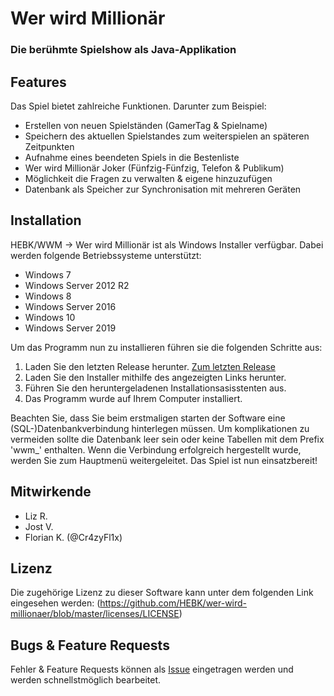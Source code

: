 # Wer wird Millionär
### Die berühmte Spielshow als Java-Applikation

## Features
Das Spiel bietet zahlreiche Funktionen. Darunter zum Beispiel:
- Erstellen von neuen Spielständen (GamerTag & Spielname)
- Speichern des aktuellen Spielstandes zum weiterspielen an späteren Zeitpunkten
- Aufnahme eines beendeten Spiels in die Bestenliste
- Wer wird Millionär Joker (Fünfzig-Fünfzig, Telefon & Publikum)
- Möglichkeit die Fragen zu verwalten & eigene hinzuzufügen
- Datenbank als Speicher zur Synchronisation mit mehreren Geräten

## Installation
HEBK/WWM -> Wer wird Millionär ist als Windows Installer verfügbar.
Dabei werden folgende Betriebssysteme unterstützt:
- Windows 7
- Windows Server 2012 R2
- Windows 8
- Windows Server 2016
- Windows 10
- Windows Server 2019

Um das Programm nun zu installieren führen sie die folgenden Schritte aus:
1. Laden Sie den letzten Release herunter. [Zum letzten Release](https://github.com/HEBK/wer-wird-millionaer/releases/latest)
2. Laden Sie den Installer mithilfe des angezeigten Links herunter.
3. Führen Sie den heruntergeladenen Installationsasisstenten aus.
4. Das Programm wurde auf Ihrem Computer installiert.

Beachten Sie, dass Sie beim erstmaligen starten der Software eine (SQL-)Datenbankverbindung hinterlegen müssen.
Um komplikationen zu vermeiden sollte die Datenbank leer sein oder keine Tabellen mit dem Prefix 'wwm_' enthalten.
Wenn die Verbindung erfolgreich hergestellt wurde, werden Sie zum Hauptmenü weitergeleitet. Das Spiel ist nun einsatzbereit!

## Mitwirkende
- Liz R.
- Jost V.
- Florian K. (@Cr4zyFl1x)

## Lizenz
Die zugehörige Lizenz zu dieser Software kann unter dem folgenden Link eingesehen werden:
(https://github.com/HEBK/wer-wird-millionaer/blob/master/licenses/LICENSE)

## Bugs & Feature Requests
Fehler & Feature Requests können als [Issue](https://github.com/HEBK/wer-wird-millionaer/issues) eingetragen werden und werden schnellstmöglich bearbeitet.
